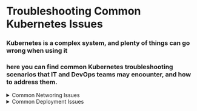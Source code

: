 # Troubleshooting Common Kubernetes Issues

###  Kubernetes is a complex system, and plenty of things can go wrong when using it

### here you can find common Kubernetes troubleshooting scenarios that IT and DevOps teams may encounter, and how to address them.

<details>
   <summary>Common Networing Issues</summary>
   <ul>
     <li><a href="https://github.com/lerndevops/educka/blob/master/troubleshooting/issues/kernal-ip-forward.md">Issue 1. Kernel IP forwarding</a></li>
     <li><a href="https://github.com/lerndevops/educka/blob/master/troubleshooting/issues/bridge-netfilter.md">Issue 2. Bridge Netfilter</a></li>
     <li><a href="https://github.com/lerndevops/educka/blob/master/troubleshooting/issues/firewall-rule-block-overlay-network-traffic.md">Issue 3.   Firewall rules block overlay network traffic</a></li>
     <li><a href="https://github.com/lerndevops/educka/blob/master/troubleshooting/issues/pod-cidr-conflicts.md">Issue 4. Pod CIDR conflicts</a></li>
     <li><a href="https://github.com/lerndevops/educka/blob/master/troubleshooting/issues/aws-source-destination-check-turned-on.md">Issue 5. AWS source/destination check is turned on</a></li>
   </ul>
</details>

<details>
   <summary>Common Deployment Issues</summary>
   <ul>
     <li><a href="https://github.com/lerndevops/educka/blob/master/troubleshooting/issues/Troubleshooting_Deployment.pdf">Tubleshooting_Deployment_Issues</a></li>
   </ul>
</details>
